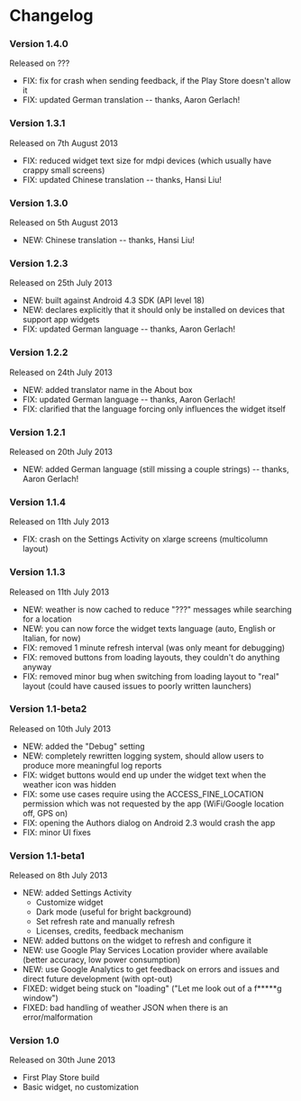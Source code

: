 Changelog
=========

### Version 1.4.0 ###
Released on ???

- FIX: fix for crash when sending feedback, if the Play Store doesn't allow it
- FIX: updated German translation -- thanks, Aaron Gerlach!

### Version 1.3.1 ###
Released on 7th August 2013

- FIX: reduced widget text size for mdpi devices (which usually have crappy small screens)
- FIX: updated Chinese translation -- thanks, Hansi Liu!

### Version 1.3.0 ###
Released on 5th August 2013

- NEW: Chinese translation -- thanks, Hansi Liu!

### Version 1.2.3 ###
Released on 25th July 2013

- NEW: built against Android 4.3 SDK (API level 18)
- NEW: declares explicitly that it should only be installed on devices that support app widgets
- FIX: updated German language -- thanks, Aaron Gerlach!

### Version 1.2.2 ###
Released on 24th July 2013

- NEW: added translator name in the About box
- FIX: updated German language -- thanks, Aaron Gerlach!
- FIX: clarified that the language forcing only influences the widget itself

### Version 1.2.1 ###
Released on 20th July 2013

- NEW: added German language (still missing a couple strings) -- thanks, Aaron Gerlach!

### Version 1.1.4 ###
Released on 11th July 2013

- FIX: crash on the Settings Activity on xlarge screens (multicolumn layout)

### Version 1.1.3 ###
Released on 11th July 2013

- NEW: weather is now cached to reduce "???" messages while searching for a location
- NEW: you can now force the widget texts language (auto, English or Italian, for now)
- FIX: removed 1 minute refresh interval (was only meant for debugging)
- FIX: removed buttons from loading layouts, they couldn't do anything anyway
- FIX: removed minor bug when switching from loading layout to "real" layout (could have caused issues to poorly written launchers)

### Version 1.1-beta2 ###
Released on 10th July 2013

- NEW: added the "Debug" setting
- NEW: completely rewritten logging system, should allow users to produce more meaningful log reports
- FIX: widget buttons would end up under the widget text when the weather icon was hidden
- FIX: some use cases require using the ACCESS_FINE_LOCATION permission which was not requested by the app (WiFi/Google location off, GPS on)
- FIX: opening the Authors dialog on Android 2.3 would crash the app
- FIX: minor UI fixes

### Version 1.1-beta1 ###
Released on 8th July 2013

- NEW: added Settings Activity
    - Customize widget
    - Dark mode (useful for bright background)
    - Set refresh rate and manually refresh
    - Licenses, credits, feedback mechanism
- NEW: added buttons on the widget to refresh and configure it
- NEW: use Google Play Services Location provider where available (better accuracy, low power consumption)
- NEW: use Google Analytics to get feedback on errors and issues and direct future development (with opt-out)
- FIXED: widget being stuck on "loading" ("Let me look out of a f*****g window")
- FIXED: bad handling of weather JSON when there is an error/malformation

### Version 1.0 ###
Released on 30th June 2013

- First Play Store build
- Basic widget, no customization
